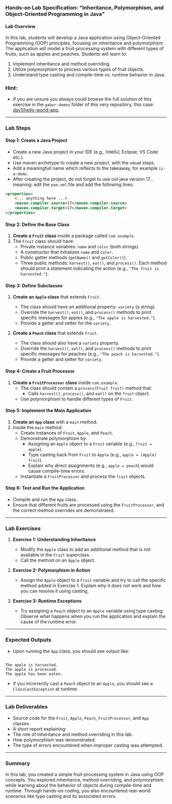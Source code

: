 ### Hands-on Lab Specification: "Inheritance, Polymorphism, and Object-Oriented Programming in Java"

#### Lab Overview

In this lab, students will develop a Java application using Object-Oriented Programming (OOP) principles, focusing on inheritance and polymorphism. The application will model a fruit-processing system with different types of fruits, such as apples and peaches. Students will learn to:

1.  Implement inheritance and method overriding.
2.  Utilize polymorphism to process various types of fruit objects.
3.  Understand type casting and compile-time vs. runtime behavior in Java.

### Hint:

- If you are unsure you always could browse the full solution of this exercise in the `gabor-demos` folder of this very repository, this case: [day1/hello-world-app](../../gabor-demos/is-a-demo).

---

### Lab Steps

#### Step 1: Create a Java Project

- Create a new Java project in your IDE (e.g., IntelliJ, Eclipse, VS Code etc.).
- Use maven archetype to create a new project, with the usual steps.
- Add a meaningfull name which reflects to the takeaway, for example `is-a-demo`.
- After creating the project, do not forget to use out java version 17... meaning: edit the `pom.xml` file and add the following lines:

```xml
<properties>
    <... anything here ...>
    <maven.compiler.source>17</maven.compiler.source>
    <maven.compiler.target>17</maven.compiler.target>
</properties>
```

#### Step 2: Define the Base Class

1.  **Create a `Fruit` class** inside a package called `com.example`.
2.  The `Fruit` class should have:
    - Private instance variables: `name` and `color` (both strings).
    - A constructor that initializes `name` and `color`.
    - Public getter methods (`getName()` and `getColor()`).
    - Three public methods: `harvest()`, `eat()`, and `process()`. Each method should print a statement indicating the action (e.g., `"The fruit is harvested."`).

#### Step 3: Define Subclasses

1.  **Create an `Apple` class** that extends `Fruit`.

    - The class should have an additional property: `variety` (a string).
    - Override the `harvest()`, `eat()`, and `process()` methods to print specific messages for apples (e.g., `"The apple is harvested."`).
    - Provide a getter and setter for the `variety`.

2.  **Create a `Peach` class** that extends `Fruit`.

    - The class should also have a `variety` property.
    - Override the `harvest()`, `eat()`, and `process()` methods to print specific messages for peaches (e.g., `"The peach is harvested."`).
    - Provide a getter and setter for `variety`.

#### Step 4: Create a Fruit Processor

1.  **Create a `FruitProcessor` class** inside `com.example`.
    - The class should contain a `process(Fruit fruit)` method that:
      - Calls `harvest()`, `process()`, and `eat()` on the `fruit` object.
    - Use polymorphism to handle different types of `Fruit`.

#### Step 5: Implement the Main Application

1.  **Create an `App` class** with a `main` method.
2.  Inside the `main` method:
    - Create instances of `Fruit`, `Apple`, and `Peach`.
    - Demonstrate polymorphism by:
      - Assigning an `Apple` object to a `Fruit` variable (e.g., `fruit = apple`).
      - Type casting back from `Fruit` to `Apple` (e.g., `apple = (Apple) fruit`).
      - Explain why direct assignments (e.g., `apple = peach`) would cause compile-time errors.
    - Instantiate a `FruitProcessor` and process the `fruit` objects.

#### Step 6: Test and Run the Application

- Compile and run the `App` class.
- Ensure that different fruits are processed using the `FruitProcessor`, and the correct method overrides are demonstrated.

---

### Lab Exercises

1.  **Exercise 1: Understanding Inheritance**

    - Modify the `Apple` class to add an additional method that is not available in the `Fruit` superclass.
    - Call the method on an `Apple` object.

2.  **Exercise 2: Polymorphism in Action**

    - Assign the `Apple` object to a `Fruit` variable and try to call the specific method added in Exercise 1. Explain why it does not work and how you can resolve it using casting.

3.  **Exercise 3: Runtime Exceptions**

    - Try assigning a `Peach` object to an `Apple` variable using type casting. Observe what happens when you run the application and explain the cause of the runtime error.

---

### Expected Outputs

- Upon running the `App` class, you should see output like:

```

The apple is harvested.
The apple is processed.
The apple has been eaten.

```

- If you incorrectly cast a `Peach` object to an `Apple`, you should see a `ClassCastException` at runtime.

---

### Lab Deliverables

- Source code for the `Fruit`, `Apple`, `Peach`, `FruitProcessor`, and `App` classes.
- A short report explaining:
- The role of inheritance and method overriding in this lab.
- How polymorphism was demonstrated.
- The type of errors encountered when improper casting was attempted.

---

### Summary

In this lab, you created a simple fruit-processing system in Java using OOP concepts. You explored inheritance, method overriding, and polymorphism while learning about the behavior of objects during compile-time and runtime. Through hands-on coding, you also encountered real-world scenarios like type casting and its associated errors.

```

```
